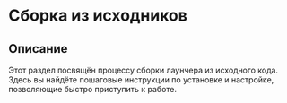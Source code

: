 # Сборка из исходников

## Описание

Этот раздел посвящён процессу сборки лаунчера из исходного кода. Здесь вы найдёте пошаговые инструкции по установке и настройке,
позволяющие быстро приступить к работе.
